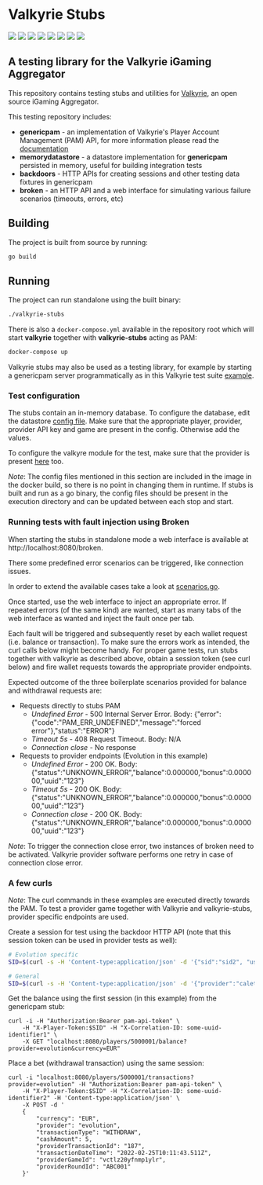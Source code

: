 # Valkyrie Stubs

[![](https://img.shields.io/badge/License-MIT%20-brightgreen.svg)](./LICENSE.md)
[![](https://img.shields.io/github/actions/workflow/status/valkyrie-fnd/valkyrie-stubs/gh-workflow.yml)](https://github.com/valkyrie-fnd/valkyrie-stubs/actions/workflows/gh-workflow.yml)
![](https://img.shields.io/github/last-commit/valkyrie-fnd/valkyrie-stubs)
[![](https://img.shields.io/website?url=https%3A%2F%2Fvalkyrie.bet)](https://valkyrie.bet/docs)
![](https://img.shields.io/github/go-mod/go-version/valkyrie-fnd/valkyrie-stubs)
![](https://img.shields.io/github/languages/top/valkyrie-fnd/valkyrie-stubs)
![](https://img.shields.io/tokei/lines/github/valkyrie-fnd/valkyrie-stubs)
![](https://img.shields.io/maintenance/yes/2023)

## A testing library for the Valkyrie iGaming Aggregator

This repository contains testing stubs and utilities for [Valkyrie](https://github.com/valkyrie-fnd/valkyrie), an 
open source iGaming Aggregator.

This testing repository includes:

* **genericpam** - an implementation of Valkyrie's Player Account Management (PAM) API, for more information please read
  the [documentation](https://valkyrie.bet/docs/wallet/valkyrie-pam/valkyrie-pam-api)
* **memorydatastore** - a datastore implementation for **genericpam** persisted in memory, useful for building integration 
  tests
* **backdoors** - HTTP APIs for creating sessions and other testing data fixtures in genericpam
* **broken** - an HTTP API and a web interface for simulating various failure scenarios (timeouts, errors, etc)

## Building

The project is built from source by running:

```bash
go build
```

## Running

The project can run standalone using the built binary:

```bash
./valkyrie-stubs
```

There is also a `docker-compose.yml` available in the repository root which will start **valkyrie** together with **valkyrie-stubs** 
acting as PAM:

```bash
docker-compose up 
```

Valkyrie stubs may also be used as a testing library, for example by starting a genericpam server programmatically as
in this Valkyrie test suite [example](https://github.com/valkyrie-fnd/valkyrie/blob/main/provider/internal/test/suite.go#L51).

### Test configuration
The stubs contain an in-memory database. To configure the database, edit the datastore [config file](./datastore.config.yaml). Make sure that the appropriate player, provider, provider API key and game are present in the config. Otherwise add the values.

To configure the valkyre module for the test, make sure that the provider is present [here](./valkyrie_config.yml) too.

*Note*: The config files mentioned in this section are included in the image in the docker build, so there is no point in changing them in runtime. If stubs is built and run as a go binary, the config files should be present in the execution directory and can be updated between each stop and start.

### Running tests with fault injection using Broken

When starting the stubs in standalone mode a web interface is available at http://localhost:8080/broken. 

There some predefined error scenarios can be triggered, like connection issues.  

In order to extend the available cases take a look at [scenarios.go](./broken/scenario.go).

Once started, use the web interface to inject an appropriate error. If repeated errors (of the same kind) are wanted, start as many tabs of the web interface as wanted and inject the fault once per tab.

Each fault will be triggered and subsequently reset by each wallet request (i.e. balance or transaction). To make sure the errors work as intended, the curl calls below might become handy. For proper game tests, run stubs together with valkyrie as described above, obtain a session token (see curl below) and fire wallet requests towards the appropriate provider endpoints.

Expected outcome of the three boilerplate scenarios provided for balance and withdrawal requests are:
* Requests directly to stubs PAM
  * *Undefined Error* - 500 Internal Server Error. Body: {"error":{"code":"PAM_ERR_UNDEFINED","message":"forced error"},"status":"ERROR"}
  * *Timeout 5s* - 408 Request Timeout. Body: N/A
  * *Connection close* - No response
* Requests to provider endpoints (Evolution in this example)
  * *Undefined Error* - 200 OK. Body: {"status":"UNKNOWN_ERROR","balance":0.000000,"bonus":0.000000,"uuid":"123"}
  * *Timeout 5s* - 200 OK. Body: {"status":"UNKNOWN_ERROR","balance":0.000000,"bonus":0.000000,"uuid":"123"}
  * *Connection close* - 200 OK. Body: {"status":"UNKNOWN_ERROR","balance":0.000000,"bonus":0.000000,"uuid":"123"}

*Note*: To trigger the connection close error, two instances of broken need to be activated. Valkyrie provider software performs one retry in case of connection close error.

### A few curls

*Note*: The curl commands in these examples are executed directly towards the PAM. To test a provider game together with Valkyrie and valkyrie-stubs, provider specific endpoints are used.

Create a session for test using the backdoor HTTP API (note that this session token can be used in provider tests as well):

```bash
# Evolution specific
SID=$(curl -s -H 'Content-type:application/json' -d '{"sid":"sid2", "userId":"5000001"}' 'localhost:3000/backdoors/evolution/sid?authToken=evo-api-key' | jq -r '.sid')

# General
SID=$(curl -s -H 'Content-type:application/json' -d '{"provider":"caleta", "userId":"5000001"}' 'localhost:3000/backdoors/session' | jq -r '.result.token')

```

Get the balance using the first session (in this example) from the genericpam stub:

```shell
curl -i -H "Authorization:Bearer pam-api-token" \
    -H "X-Player-Token:$SID" -H "X-Correlation-ID: some-uuid-identifier1" \
    -X GET "localhost:8080/players/5000001/balance?provider=evolution&currency=EUR"
```

Place a bet (withdrawal transaction) using the same session:

```shell
curl -i "localhost:8080/players/5000001/transactions?provider=evolution" -H "Authorization:Bearer pam-api-token" \
    -H "X-Player-Token:$SID" -H "X-Correlation-ID: some-uuid-identifier2" -H 'Content-type:application/json' \
    -X POST -d '
    {
        "currency": "EUR",
        "provider": "evolution",
        "transactionType": "WITHDRAW",
        "cashAmount": 5,
        "providerTransactionId": "187",
        "transactionDateTime": "2022-02-25T10:11:43.511Z",
        "providerGameId": "vctlz20yfnmp1ylr",
        "providerRoundId": "ABC001"
    }'
```
